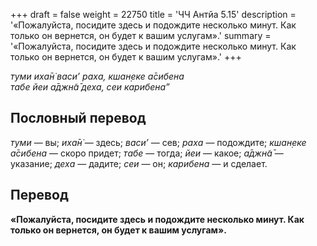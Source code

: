 +++
draft = false
weight = 22750
title = 'ЧЧ Антйа 5.15'
description = '«Пожалуйста, посидите здесь и подождите несколько минут. Как только он вернется, он будет к вашим услугам».'
summary = '«Пожалуйста, посидите здесь и подождите несколько минут. Как только он вернется, он будет к вашим услугам».'
+++

_туми иха̄н̇ васи’ раха, кшан̣еке а̄сибена  
табе йеи а̄джн̃а̄ деха, сеи карибена”_

## Пословный перевод

_туми_ — вы; _иха̄н̇_ — здесь; _васи’_ — сев; _раха_ — подождите; _кшан̣еке_ _а̄сибена_ — скоро придет; _табе_ — тогда; _йеи_ — какое; _а̄джн̃а̄_ — указание; _деха_ — дадите; _сеи_ — он; _карибена_ — и сделает.

## Перевод

**«Пожалуйста, посидите здесь и подождите несколько минут. Как только он вернется, он будет к вашим услугам».**
